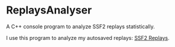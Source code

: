 # ReplaysAnalyser
A C++ console program to analyze SSF2 replays statistically.

I use this program to analyze my autosaved replays: [SSF2 Replays](https://github.com/DavoDC/SSF2Replays).
